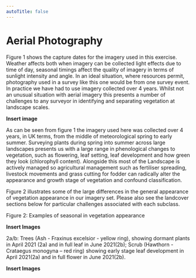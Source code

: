 ```yaml
---
autoTitle: false
---
```


# Aerial Photography

Figure 1 shows the capture dates for the imagery used in this exercise. Weather affects both when imagery can be collected light effects due to time of day, seasonal timings affect the quality of imagery in terms of sunlight intensity and angle. In an ideal situation, where resources permit, photography used in a survey like this one would be from one survey event. In practice we have had to use imagery collected over 4 years. Whilst not an unusual situation with aerial imagery this presents a number of challenges to any surveyor in identifying and separating vegetation at landscape scales. 

**Insert image**

As can be seen from figure 1 the imagery used here was collected over 4 years, in UK terms, from the middle of meteorological spring to early summer. Surveying plants during spring into summer across large landscapes presents us with a large range in phenological changes to vegetation, such as flowering, leaf setting, leaf development and how green they look (chlorophyll content). Alongside this most of the Landscape is actively managed so agricultural management such as fertiliser spreading, livestock movements and grass cutting for fodder can radically alter the appearance and growth stage of vegetation and confound classification. 

Figure 2 illustrates some of the large differences in the general appearance of vegetation appearance in our imagery set. Please also see the landcover sections below for particular challenges associated with each subclass.

Figure 2: Examples of seasonal in vegetation appearance

**Insert Images**

2a/b: Trees (Ash - Fraxinus excelsior - yellow ring), showing dormant plants in April 2021 (2a) and in full leaf in June 2021(2b); Scrub (Hawthorn - Crataegus monogyna – red ring) showing early stage leaf development in April 2021(2a) and in full flower in June 2021(2b).

**Insert Images**